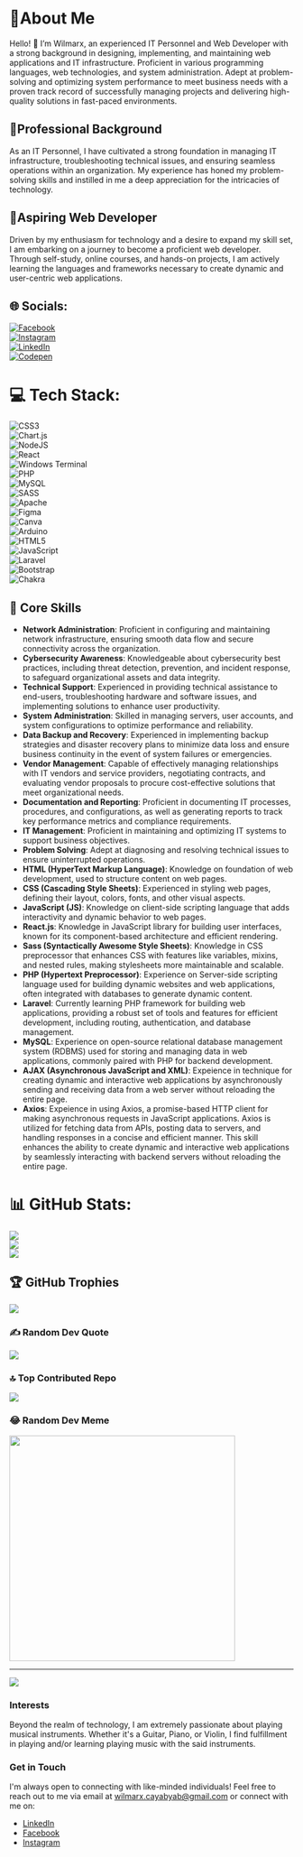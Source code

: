 # 🤵About Me

Hello! 👋 I’m Wilmarx, an experienced IT Personnel and Web Developer with a strong background in designing, implementing, and maintaining web applications and IT infrastructure. Proficient in various programming languages, web technologies, and system administration. Adept at problem-solving and optimizing system performance to meet business needs with a proven track record of successfully managing projects and delivering high-quality solutions in fast-paced environments.

## 🤵Professional Background

As an IT Personnel, I have cultivated a strong foundation in managing IT infrastructure, troubleshooting technical issues, and ensuring seamless operations within an organization. My experience has honed my problem-solving skills and instilled in me a deep appreciation for the intricacies of technology.

## 🤵Aspiring Web Developer

Driven by my enthusiasm for technology and a desire to expand my skill set, I am embarking on a journey to become a proficient web developer. Through self-study, online courses, and hands-on projects, I am actively learning the languages and frameworks necessary to create dynamic and user-centric web applications.


## 🌐 Socials:
[![Facebook](https://img.shields.io/badge/Facebook-%231877F2.svg?logo=Facebook&logoColor=white)](https://www.facebook.com/profile.php?id=61550879160614)
<br>
 [![Instagram](https://img.shields.io/badge/Instagram-%23E4405F.svg?logo=Instagram&logoColor=white)](https://instagram.com/wil.marx)
<br>
 [![LinkedIn](https://img.shields.io/badge/LinkedIn-%230077B5.svg?logo=linkedin&logoColor=white)](www.linkedin.com/in/wilmarx-cayabyab)
<br>
 [![Codepen](https://img.shields.io/badge/Codepen-000000?style=for-the-badge&logo=codepen&logoColor=white)](https://codepen.io/Wilmarx-John) 

# 💻 Tech Stack:
![CSS3](https://img.shields.io/badge/css3-%231572B6.svg?style=for-the-badge&logo=css3&logoColor=white)
<br>
![Chart.js](https://img.shields.io/badge/chart.js-F5788D.svg?style=for-the-badge&logo=chart.js&logoColor=white)
<br>
 ![NodeJS](https://img.shields.io/badge/node.js-6DA55F?style=for-the-badge&logo=node.js&logoColor=white)
<br>
 ![React](https://img.shields.io/badge/react-%2320232a.svg?style=for-the-badge&logo=react&logoColor=%2361DAFB)
<br>
 ![Windows Terminal](https://img.shields.io/badge/Windows%20Terminal-%234D4D4D.svg?style=for-the-badge&logo=windows-terminal&logoColor=white)
<br>
 ![PHP](https://img.shields.io/badge/php-%23777BB4.svg?style=for-the-badge&logo=php&logoColor=white)
<br>
 ![MySQL](https://img.shields.io/badge/mysql-%2300000f.svg?style=for-the-badge&logo=mysql&logoColor=white)
<br>
 ![SASS](https://img.shields.io/badge/SASS-hotpink.svg?style=for-the-badge&logo=SASS&logoColor=white)
<br>
 ![Apache](https://img.shields.io/badge/apache-%23D42029.svg?style=for-the-badge&logo=apache&logoColor=white)
<br>
 ![Figma](https://img.shields.io/badge/figma-%23F24E1E.svg?style=for-the-badge&logo=figma&logoColor=white)
<br>
 ![Canva](https://img.shields.io/badge/Canva-%2300C4CC.svg?style=for-the-badge&logo=Canva&logoColor=white)
<br>
 ![Arduino](https://img.shields.io/badge/-Arduino-00979D?style=for-the-badge&logo=Arduino&logoColor=white)
<br>
 ![HTML5](https://img.shields.io/badge/html5-%23E34F26.svg?style=for-the-badge&logo=html5&logoColor=white) 
<br>
![JavaScript](https://img.shields.io/badge/javascript-%23323330.svg?style=for-the-badge&logo=javascript&logoColor=%23F7DF1E)
<br>
 ![Laravel](https://img.shields.io/badge/laravel-%23FF2D20.svg?style=for-the-badge&logo=laravel&logoColor=white)
<br>
 ![Bootstrap](https://img.shields.io/badge/bootstrap-%238511FA.svg?style=for-the-badge&logo=bootstrap&logoColor=white) 
<br>
![Chakra](https://img.shields.io/badge/chakra-%234ED1C5.svg?style=for-the-badge&logo=chakraui&logoColor=white)

## 💪 Core Skills
- **Network Administration**: Proficient in configuring and maintaining network infrastructure, ensuring smooth data flow and secure connectivity across the organization.
- **Cybersecurity Awareness**: Knowledgeable about cybersecurity best practices, including threat detection, prevention, and incident response, to safeguard organizational assets and data integrity.
- **Technical Support**: Experienced in providing technical assistance to end-users, troubleshooting hardware and software issues, and implementing solutions to enhance user productivity.
- **System Administration**: Skilled in managing servers, user accounts, and system configurations to optimize performance and reliability.
- **Data Backup and Recovery**: Experienced in implementing backup strategies and disaster recovery plans to minimize data loss and ensure business continuity in the event of system failures or emergencies.
- **Vendor Management**: Capable of effectively managing relationships with IT vendors and service providers, negotiating contracts, and evaluating vendor proposals to procure cost-effective solutions that meet organizational needs.
- **Documentation and Reporting**: Proficient in documenting IT processes, procedures, and configurations, as well as generating reports to track key performance metrics and compliance requirements.
- **IT Management**: Proficient in maintaining and optimizing IT systems to support business objectives.
- **Problem Solving**: Adept at diagnosing and resolving technical issues to ensure uninterrupted operations.
- **HTML (HyperText Markup Language)**: Knowledge on foundation of web development, used to structure content on web pages.
- **CSS (Cascading Style Sheets)**: Experienced in styling web pages, defining their layout, colors, fonts, and other visual aspects.
- **JavaScript (JS)**: Knowledge on client-side scripting language that adds interactivity and dynamic behavior to web pages.
- **React.js**: Knowledge in JavaScript library for building user interfaces, known for its component-based architecture and efficient rendering.
- **Sass (Syntactically Awesome Style Sheets)**: Knowledge in CSS preprocessor that enhances CSS with features like variables, mixins, and nested rules, making stylesheets more maintainable and scalable.
- **PHP (Hypertext Preprocessor)**: Experience on Server-side scripting language used for building dynamic websites and web applications, often integrated with databases to generate dynamic content.
- **Laravel**: Currently learning PHP framework for building web applications, providing a robust set of tools and features for efficient development, including routing, authentication, and database management.
- **MySQL**: Experience on open-source relational database management system (RDBMS) used for storing and managing data in web applications, commonly paired with PHP for backend development.
- **AJAX (Asynchronous JavaScript and XML)**: Expeience in technique for creating dynamic and interactive web applications by asynchronously sending and receiving data from a web server without reloading the entire page.
- **Axios**: Expeience in using Axios, a promise-based HTTP client for making asynchronous requests in JavaScript applications. Axios is utilized for fetching data from APIs, posting data to servers, and handling responses in a concise and efficient manner. This skill enhances the ability to create dynamic and interactive web applications by seamlessly interacting with backend servers without reloading the entire page.
# 📊 GitHub Stats:
![](https://github-readme-stats.vercel.app/api?username=marx-wil&theme=dark&hide_border=false&include_all_commits=false&count_private=false)<br/>
![](https://github-readme-streak-stats.herokuapp.com/?user=marx-wil&theme=dark&hide_border=false)<br/>
![](https://github-readme-stats.vercel.app/api/top-langs/?username=marx-wil&theme=dark&hide_border=false&include_all_commits=false&count_private=false&layout=compact)

## 🏆 GitHub Trophies
![](https://github-profile-trophy.vercel.app/?username=zhackdtech&theme=gruvbox&no-frame=false&no-bg=true&margin-w=4)

### ✍️ Random Dev Quote
![](https://quotes-github-readme.vercel.app/api?type=vetical&theme=light)

### 🔝 Top Contributed Repo
![](https://github-contributor-stats.vercel.app/api?username=marx-wil&limit=5&theme=dark&combine_all_yearly_contributions=true)

### 😂 Random Dev Meme
<img src='https://randommeme-five.vercel.app/' style="height: 400px;"/>

---
[![](https://visitcount.itsvg.in/api?id=zhackdtech&icon=5&color=7)](https://visitcount.itsvg.in)

### Interests

Beyond the realm of technology, I am extremely passionate about playing musical instruments. Whether it's a Guitar, Piano, or Violin, I find fulfillment in playing and/or learning playing music with the said instruments.

### Get in Touch

I'm always open to connecting with like-minded individuals! Feel free to reach out to me via email at [wilmarx.cayabyab@gmail.com](mailto:wilmarx.cayabyab@gmail.com) or connect with me on:

- [LinkedIn](https://www.linkedin.com/in/wilmarx-cayabyab/)
- [Facebook](https://www.facebook.com/profile.php?id=61550879160614)
- [Instagram](https://www.instagram.com/marx.wil/)



